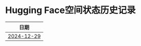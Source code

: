 # Hugging Face空间状态历史记录

| 日期 | 
|---|
| [2024-12-29](https://github.com/fmapi/HF-Space-Helper/commits/2c3326845b36ac30c389e1a4220c482e9615c809/docs/index.html) |
